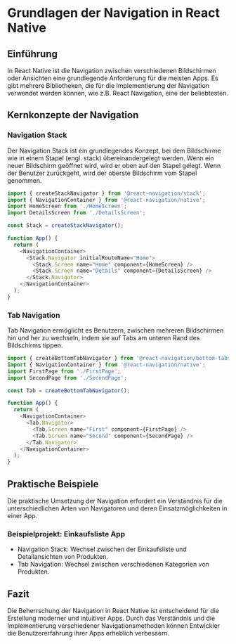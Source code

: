 
# Grundlagen der Navigation in React Native

## Einführung

In React Native ist die Navigation zwischen verschiedenen Bildschirmen oder Ansichten eine grundlegende Anforderung für die meisten Apps. Es gibt mehrere Bibliotheken, die für die Implementierung der Navigation verwendet werden können, wie z.B. React Navigation, eine der beliebtesten.

## Kernkonzepte der Navigation

### Navigation Stack

Der Navigation Stack ist ein grundlegendes Konzept, bei dem Bildschirme wie in einem Stapel (engl. stack) übereinandergelegt werden. Wenn ein neuer Bildschirm geöffnet wird, wird er oben auf den Stapel gelegt. Wenn der Benutzer zurückgeht, wird der oberste Bildschirm vom Stapel genommen.

```javascript
import { createStackNavigator } from '@react-navigation/stack';
import { NavigationContainer } from '@react-navigation/native';
import HomeScreen from './HomeScreen';
import DetailsScreen from './DetailsScreen';

const Stack = createStackNavigator();

function App() {
  return (
    <NavigationContainer>
      <Stack.Navigator initialRouteName="Home">
        <Stack.Screen name="Home" component={HomeScreen} />
        <Stack.Screen name="Details" component={DetailsScreen} />
      </Stack.Navigator>
    </NavigationContainer>
  );
}
```

### Tab Navigation

Tab Navigation ermöglicht es Benutzern, zwischen mehreren Bildschirmen hin und her zu wechseln, indem sie auf Tabs am unteren Rand des Bildschirms tippen.

```javascript
import { createBottomTabNavigator } from '@react-navigation/bottom-tabs';
import { NavigationContainer } from '@react-navigation/native';
import FirstPage from './FirstPage';
import SecondPage from './SecondPage';

const Tab = createBottomTabNavigator();

function App() {
  return (
    <NavigationContainer>
      <Tab.Navigator>
        <Tab.Screen name="First" component={FirstPage} />
        <Tab.Screen name="Second" component={SecondPage} />
      </Tab.Navigator>
    </NavigationContainer>
  );
}
```

## Praktische Beispiele

Die praktische Umsetzung der Navigation erfordert ein Verständnis für die unterschiedlichen Arten von Navigatoren und deren Einsatzmöglichkeiten in einer App.

### Beispielprojekt: Einkaufsliste App

- Navigation Stack: Wechsel zwischen der Einkaufsliste und Detailansichten von Produkten.
- Tab Navigation: Wechsel zwischen verschiedenen Kategorien von Produkten.

## Fazit

Die Beherrschung der Navigation in React Native ist entscheidend für die Erstellung moderner und intuitiver Apps. Durch das Verständnis und die Implementierung verschiedener Navigationsmethoden können Entwickler die Benutzererfahrung ihrer Apps erheblich verbessern.
